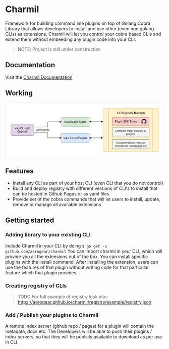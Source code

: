 # Charmil

Framework for building command line plugins on top of Golang Cobra Library that allows developers to install and use other (even non golang CLIs) as extensions.
Charmil will let you control your cobra based CLIs and extend them without embeeding any plugin code into your CLI.

> NOTE: Project is still under construction

## Documentation

Visit the [Charmil Documentation](docs/src)

## Working

![working](docs/images/architecture2.png)

## Features

- Install any CLI as part of your host CLI (even CLI that you do not control)
- Build and deploy registry with different versions of CLI's to install that can be hosted in Github Pages or as yaml files
- Provide set of the cobra commands that will let users to install, update, remove or manage all available extensions

## Getting started

### Adding library to your existing CLI

Include Charmil in your CLI by doing `$ go get -u github.com/aerogear/charmil`
You can import charmil in your CLI, which will provide you all the extensions out of the box. You can install specific plugins with the install command.
After installing the extension, users can use the features of that plugin without writing code for that particular feature which that plugin provides.

### Creating registry of CLIs

> TODO
> For full example of registry look into:
> https://aerogear.github.io/charmil/registry/example/registry.json

### Add / Publish your plugins to Charmil

A remote index server (github repo / pages) for a plugin will contain the metadata, docs etc. The Developers will be able to push their plugins / index servers, so that they will be publicly available to download as per use in CLI.
